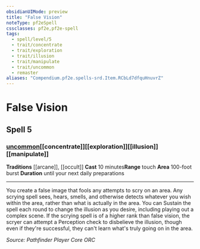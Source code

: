 ```yaml
---
obsidianUIMode: preview
title: "False Vision"
noteType: pf2eSpell
cssclasses: pf2e,pf2e-spell
tags:
  - spell/level/5
  - trait/concentrate
  - trait/exploration
  - trait/illusion
  - trait/manipulate
  - trait/uncommon
  - remaster
aliases: "Compendium.pf2e.spells-srd.Item.RCbLd7dfquHnuvrZ" 
---
```

# False Vision   
## Spell 5
### [uncommon](uncommon "Uncommon Rarity Trait")[[concentrate]][[exploration]][[illusion]][[manipulate]]
**Traditions** [[arcane]], [[occult]]
**Cast** 10 minutes**Range** touch
**Area** 100-foot burst
**Duration** until your next daily preparations
* * * 
You create a false image that fools any attempts to scry on an area. Any scrying spell sees, hears, smells, and otherwise detects whatever you wish within the area, rather than what is actually in the area. You can Sustain the spell each round to change the illusion as you desire, including playing out a complex scene. If the scrying spell is of a higher rank than false vision, the scryer can attempt a Perception check to disbelieve the illusion, though even if they're successful, they can't learn what's truly going on in the area.

*Source: Pathfinder Player Core*
*ORC*